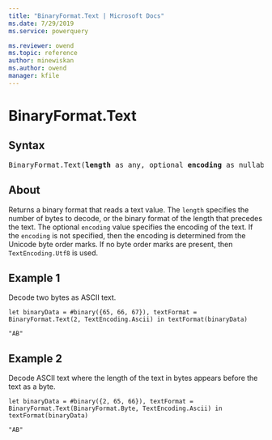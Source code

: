 ```yaml
---
title: "BinaryFormat.Text | Microsoft Docs"
ms.date: 7/29/2019
ms.service: powerquery

ms.reviewer: owend
ms.topic: reference
author: minewiskan
ms.author: owend
manager: kfile
---
```

# BinaryFormat.Text

## Syntax

<pre>
BinaryFormat.Text(<b>length</b> as any, optional <b>encoding</b> as nullable number) as function 
</pre>
  
## About  
Returns a binary format that reads a text value. The `length` specifies the number of bytes to decode, or the binary format of the length that precedes the text. The optional `encoding` value specifies the encoding of the text. If the `encoding` is not specified, then the encoding is determined from the Unicode byte order marks. If no byte order marks are present, then `TextEncoding.Utf8` is used.

## Example 1
Decode two bytes as ASCII text.

```powerquery-m
let binaryData = #binary({65, 66, 67}), textFormat = BinaryFormat.Text(2, TextEncoding.Ascii) in textFormat(binaryData)
```

`"AB"`

## Example 2
Decode ASCII text where the length of the text in bytes appears before the text as a byte.

```powerquery-m
let binaryData = #binary({2, 65, 66}), textFormat = BinaryFormat.Text(BinaryFormat.Byte, TextEncoding.Ascii) in textFormat(binaryData)
```

`"AB"`